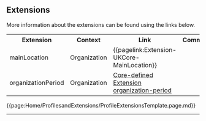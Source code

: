 ## Extensions

More information about the extensions can be found using the links below.

<table class="assets" title="Extension list">
<tr>
<th class="width20">Extension</th>
<th class="width20">Context</th>
<th class="width30">Link</th>
<th class="width30">Comment</th>
</tr>
<tr>
<td>mainLocation</td>
<td>Organization</td>
<td>{{pagelink:Extension-UKCore-MainLocation}}</td>
<td></td>
</tr>
<tr>
<td>organizationPeriod</td>
<td>Organization</td>
<td><a href="https://www.hl7.org/fhir/R4/extension-organization-period.html">Core-defined Extension organization-period</a></td>
<td></td>
</tr>
</table>

{{page:Home/ProfilesandExtensions/ProfileExtensionsTemplate.page.md}}

---

